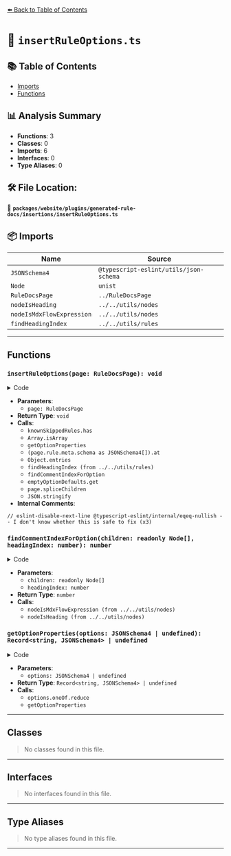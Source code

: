 [⬅️ Back to Table of Contents](../../../../../index.md)

# 📄 `insertRuleOptions.ts`

## 📚 Table of Contents

- [Imports](#imports)
- [Functions](#functions)

## 📊 Analysis Summary

- **Functions**: 3
- **Classes**: 0
- **Imports**: 6
- **Interfaces**: 0
- **Type Aliases**: 0

## 🛠️ File Location:
📂 **`packages/website/plugins/generated-rule-docs/insertions/insertRuleOptions.ts`**

## 📦 Imports

| Name | Source |
|------|--------|
| `JSONSchema4` | `@typescript-eslint/utils/json-schema` |
| `Node` | `unist` |
| `RuleDocsPage` | `../RuleDocsPage` |
| `nodeIsHeading` | `../../utils/nodes` |
| `nodeIsMdxFlowExpression` | `../../utils/nodes` |
| `findHeadingIndex` | `../../utils/rules` |


---

## Functions

### `insertRuleOptions(page: RuleDocsPage): void`

<details><summary>Code</summary>

```ts
export function insertRuleOptions(page: RuleDocsPage): void {
  if (
    knownSkippedRules.has(page.file.stem) ||
    !Array.isArray(page.rule.meta.schema)
  ) {
    return;
  }

  const optionProperties = getOptionProperties(
    (page.rule.meta.schema as JSONSchema4[]).at(0),
  );

  if (!optionProperties) {
    return;
  }

  const defaultOptions = (page.rule.defaultOptions[0] ?? {}) as Record<
    string,
    unknown
  >;

  for (const [optionName, option] of Object.entries(optionProperties)) {
    if (!option.description) {
      if (!page.rule.meta.docs.extendsBaseRule) {
        throw new Error(`Missing description for option ${optionName}.`);
      }
      return;
    }

    const existingHeadingIndex = findHeadingIndex(
      page.children,
      3,
      node => node.type === 'inlineCode' && node.value === optionName,
    );
    if (existingHeadingIndex === -1) {
      if (!page.rule.meta.docs.extendsBaseRule) {
        throw new Error(`Couldn't find h3 for option ${optionName}.`);
      }
      continue;
    }

    const commentInsertionIndex = findCommentIndexForOption(
      page.children,
      existingHeadingIndex,
    );
    if (commentInsertionIndex === -1) {
      throw new Error(
        `[${page.file.stem}] Could not find ${OPTION_COMMENT} under option heading ${optionName}.`,
      );
    }

    const defaultValue =
      defaultOptions[optionName] ?? emptyOptionDefaults.get(option.type);

    page.spliceChildren(
      commentInsertionIndex,
      0,
      // eslint-disable-next-line @typescript-eslint/internal/eqeq-nullish -- I don't know whether this is safe to fix
      defaultValue !== undefined
        ? `${option.description} Default: \`${JSON.stringify(defaultValue)}\`.`
        : option.description,
    );
  }
}
```
</details>

- **Parameters**:
  - `page: RuleDocsPage`
- **Return Type**: `void`
- **Calls**:
  - `knownSkippedRules.has`
  - `Array.isArray`
  - `getOptionProperties`
  - `(page.rule.meta.schema as JSONSchema4[]).at`
  - `Object.entries`
  - `findHeadingIndex (from ../../utils/rules)`
  - `findCommentIndexForOption`
  - `emptyOptionDefaults.get`
  - `page.spliceChildren`
  - `JSON.stringify`
- **Internal Comments**:
```
// eslint-disable-next-line @typescript-eslint/internal/eqeq-nullish -- I don't know whether this is safe to fix (x3)
```

### `findCommentIndexForOption(children: readonly Node[], headingIndex: number): number`

<details><summary>Code</summary>

```ts
function findCommentIndexForOption(
  children: readonly Node[],
  headingIndex: number,
): number {
  for (let i = headingIndex + 1; i < children.length; i += 1) {
    const child = children[i];
    if (nodeIsMdxFlowExpression(child) && child.value === OPTION_COMMENT) {
      return i;
    }

    if (nodeIsHeading(child)) {
      break;
    }
  }

  return -1;
}
```
</details>

- **Parameters**:
  - `children: readonly Node[]`
  - `headingIndex: number`
- **Return Type**: `number`
- **Calls**:
  - `nodeIsMdxFlowExpression (from ../../utils/nodes)`
  - `nodeIsHeading (from ../../utils/nodes)`
### `getOptionProperties(options: JSONSchema4 | undefined): Record<string, JSONSchema4> | undefined`

<details><summary>Code</summary>

```ts
function getOptionProperties(
  options: JSONSchema4 | undefined,
): Record<string, JSONSchema4> | undefined {
  if (!options) {
    return undefined;
  }

  if (options.type === 'object') {
    return options.properties;
  }

  if (options.oneOf) {
    return options.oneOf.reduce<Record<string, JSONSchema4>>(
      (previous, next) => ({
        ...previous,
        ...getOptionProperties(next),
      }),
      {},
    );
  }

  return undefined;
}
```
</details>

- **Parameters**:
  - `options: JSONSchema4 | undefined`
- **Return Type**: `Record<string, JSONSchema4> | undefined`
- **Calls**:
  - `options.oneOf.reduce`
  - `getOptionProperties`

---

## Classes

> No classes found in this file.


---

## Interfaces

> No interfaces found in this file.


---

## Type Aliases

> No type aliases found in this file.


---